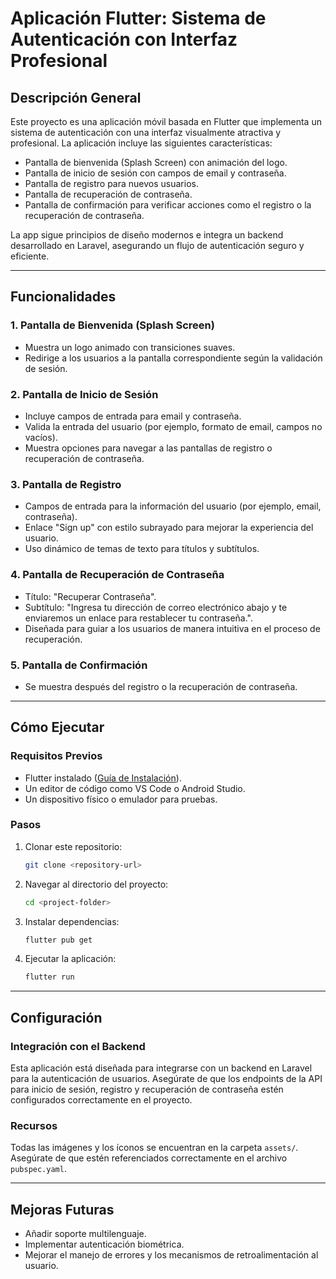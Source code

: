 # Aplicación Flutter: Sistema de Autenticación con Interfaz Profesional

## Descripción General
Este proyecto es una aplicación móvil basada en Flutter que implementa un sistema de autenticación con una interfaz visualmente atractiva y profesional. La aplicación incluye las siguientes características:

- Pantalla de bienvenida (Splash Screen) con animación del logo.
- Pantalla de inicio de sesión con campos de email y contraseña.
- Pantalla de registro para nuevos usuarios.
- Pantalla de recuperación de contraseña.
- Pantalla de confirmación para verificar acciones como el registro o la recuperación de contraseña.

La app sigue principios de diseño modernos e integra un backend desarrollado en Laravel, asegurando un flujo de autenticación seguro y eficiente.

---

## Funcionalidades

### 1. **Pantalla de Bienvenida (Splash Screen)**
- Muestra un logo animado con transiciones suaves.
- Redirige a los usuarios a la pantalla correspondiente según la validación de sesión.

### 2. **Pantalla de Inicio de Sesión**
- Incluye campos de entrada para email y contraseña.
- Valida la entrada del usuario (por ejemplo, formato de email, campos no vacíos).
- Muestra opciones para navegar a las pantallas de registro o recuperación de contraseña.

### 3. **Pantalla de Registro**
- Campos de entrada para la información del usuario (por ejemplo, email, contraseña).
- Enlace "Sign up" con estilo subrayado para mejorar la experiencia del usuario.
- Uso dinámico de temas de texto para títulos y subtítulos.

### 4. **Pantalla de Recuperación de Contraseña**
- Título: "Recuperar Contraseña".
- Subtítulo: "Ingresa tu dirección de correo electrónico abajo y te enviaremos un enlace para restablecer tu contraseña.".
- Diseñada para guiar a los usuarios de manera intuitiva en el proceso de recuperación.

### 5. **Pantalla de Confirmación**
- Se muestra después del registro o la recuperación de contraseña.

---

## Cómo Ejecutar

### Requisitos Previos
- Flutter instalado ([Guía de Instalación](https://docs.flutter.dev/get-started/install)).
- Un editor de código como VS Code o Android Studio.
- Un dispositivo físico o emulador para pruebas.

### Pasos
1. Clonar este repositorio:
   ```bash
   git clone <repository-url>
   ```
2. Navegar al directorio del proyecto:
   ```bash
   cd <project-folder>
   ```
3. Instalar dependencias:
   ```bash
   flutter pub get
   ```
4. Ejecutar la aplicación:
   ```bash
   flutter run
   ```

---

## Configuración

### Integración con el Backend
Esta aplicación está diseñada para integrarse con un backend en Laravel para la autenticación de usuarios. Asegúrate de que los endpoints de la API para inicio de sesión, registro y recuperación de contraseña estén configurados correctamente en el proyecto.

### Recursos
Todas las imágenes y los íconos se encuentran en la carpeta `assets/`. Asegúrate de que estén referenciados correctamente en el archivo `pubspec.yaml`.

---

## Mejoras Futuras
- Añadir soporte multilenguaje.
- Implementar autenticación biométrica.
- Mejorar el manejo de errores y los mecanismos de retroalimentación al usuario.

